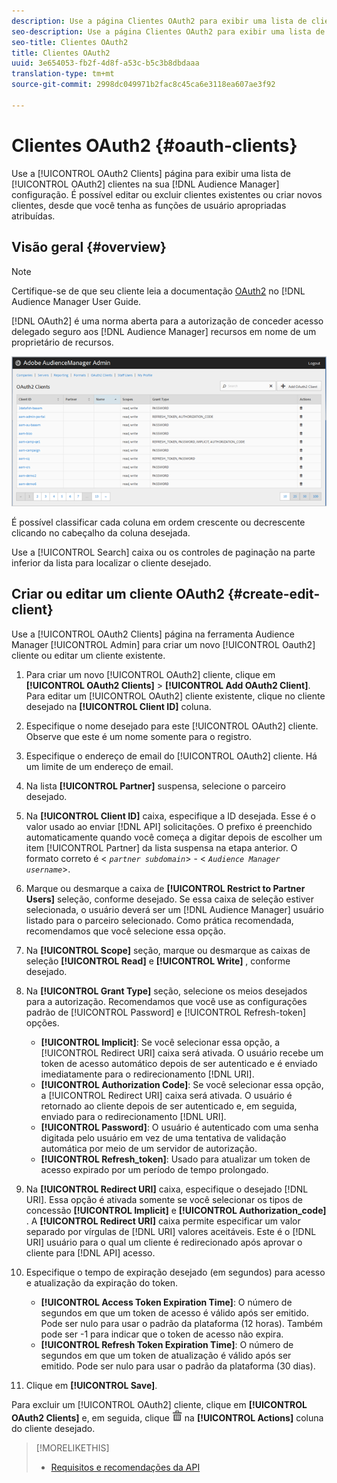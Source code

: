 ```yaml
---
description: Use a página Clientes OAuth2 para exibir uma lista de clientes OAuth2 na configuração do Audience Manager. É possível editar ou excluir clientes existentes ou criar novos clientes, desde que você tenha as funções de usuário apropriadas atribuídas.
seo-description: Use a página Clientes OAuth2 para exibir uma lista de clientes OAuth2 na configuração do Audience Manager. É possível editar ou excluir clientes existentes ou criar novos clientes, desde que você tenha as funções de usuário apropriadas atribuídas.
seo-title: Clientes OAuth2
title: Clientes OAuth2
uuid: 3e654053-fb2f-4d8f-a53c-b5c3b8dbdaaa
translation-type: tm+mt
source-git-commit: 2998dc049971b2fac8c45ca6e3118ea607ae3f92

---
```



# Clientes OAuth2 {#oauth-clients}

Use a [!UICONTROL OAuth2 Clients] página para exibir uma lista de [!UICONTROL OAuth2] clientes na sua [!DNL Audience Manager] configuração. É possível editar ou excluir clientes existentes ou criar novos clientes, desde que você tenha as funções de usuário apropriadas atribuídas.

## Visão geral {#overview}

<!-- c_oauth.xml -->

>[!NOTE]
>
>Certifique-se de que seu cliente leia a documentação [OAuth2](https://docs.adobe.com/content/help/en/audience-manager/user-guide/api-and-sdk-code/rest-apis/aam-api-getting-started.html#oauth) no [!DNL Audience Manager User Guide.

[!DNL OAuth2] é uma norma aberta para a autorização de conceder acesso delegado seguro aos [!DNL Audience Manager] recursos em nome de um proprietário de recursos.

![](assets/oauth.png)

É possível classificar cada coluna em ordem crescente ou decrescente clicando no cabeçalho da coluna desejada.

Use a [!UICONTROL Search] caixa ou os controles de paginação na parte inferior da lista para localizar o cliente desejado.

## Criar ou editar um cliente OAuth2 {#create-edit-client}

<!-- t_create_edit_auth.xml -->

Use a [!UICONTROL OAuth2 Clients] página na ferramenta Audience Manager [!UICONTROL Admin] para criar um novo [!UICONTROL Oauth2] cliente ou editar um cliente existente.

1. Para criar um novo [!UICONTROL OAuth2] cliente, clique em **[!UICONTROL OAuth2 Clients]** &gt; **[!UICONTROL Add OAuth2 Client]**. Para editar um [!UICONTROL OAuth2] cliente existente, clique no cliente desejado na **[!UICONTROL Client ID]** coluna.
1. Especifique o nome desejado para este [!UICONTROL OAuth2] cliente. Observe que este é um nome somente para o registro.
1. Especifique o endereço de email do [!UICONTROL OAuth2] cliente. Há um limite de um endereço de email.
1. Na lista **[!UICONTROL Partner]** suspensa, selecione o parceiro desejado.
1. Na **[!UICONTROL Client ID]** caixa, especifique a ID desejada. Esse é o valor usado ao enviar [!DNL API] solicitações. O prefixo é preenchido automaticamente quando você começa a digitar depois de escolher um item [!UICONTROL Partner] da lista suspensa na etapa anterior. O formato correto é &lt; *`partner subdomain`*&gt; - &lt; *`Audience Manager username`*&gt;.
1. Marque ou desmarque a caixa de **[!UICONTROL Restrict to Partner Users]** seleção, conforme desejado. Se essa caixa de seleção estiver selecionada, o usuário deverá ser um [!DNL Audience Manager] usuário listado para o parceiro selecionado. Como prática recomendada, recomendamos que você selecione essa opção.
1. Na **[!UICONTROL Scope]** seção, marque ou desmarque as caixas de seleção **[!UICONTROL Read]** e **[!UICONTROL Write]** , conforme desejado.
1. Na **[!UICONTROL Grant Type]** seção, selecione os meios desejados para a autorização. Recomendamos que você use as configurações padrão de [!UICONTROL Password] e [!UICONTROL Refresh-token] opções.

   * **[!UICONTROL Implicit]**: Se você selecionar essa opção, a [!UICONTROL Redirect URI] caixa será ativada. O usuário recebe um token de acesso automático depois de ser autenticado e é enviado imediatamente para o redirecionamento [!DNL URI].
   * **[!UICONTROL Authorization Code]**: Se você selecionar essa opção, a [!UICONTROL Redirect URI] caixa será ativada. O usuário é retornado ao cliente depois de ser autenticado e, em seguida, enviado para o redirecionamento [!DNL URI].
   * **[!UICONTROL Password]**: O usuário é autenticado com uma senha digitada pelo usuário em vez de uma tentativa de validação automática por meio de um servidor de autorização.
   * **[!UICONTROL Refresh_token]**: Usado para atualizar um token de acesso expirado por um período de tempo prolongado.

1. Na **[!UICONTROL Redirect URI]** caixa, especifique o desejado [!DNL URI]. Essa opção é ativada somente se você selecionar os tipos de concessão **[!UICONTROL Implicit]** e **[!UICONTROL Authorization_code]** . A **[!UICONTROL Redirect URI]** caixa permite especificar um valor separado por vírgulas de [!DNL URI] valores aceitáveis. Este é o [!DNL URI] usuário para o qual um cliente é redirecionado após aprovar o cliente para [!DNL API] acesso.
1. Especifique o tempo de expiração desejado (em segundos) para acesso e atualização da expiração do token.

   * **[!UICONTROL Access Token Expiration Time]**: O número de segundos em que um token de acesso é válido após ser emitido. Pode ser nulo para usar o padrão da plataforma (12 horas). Também pode ser -1 para indicar que o token de acesso não expira.
   * **[!UICONTROL Refresh Token Expiration Time]**: O número de segundos em que um token de atualização é válido após ser emitido. Pode ser nulo para usar o padrão da plataforma (30 dias).

1. Clique em **[!UICONTROL Save]**.

Para excluir um [!UICONTROL OAuth2] cliente, clique em **[!UICONTROL OAuth2 Clients]** e, em seguida, clique ![](assets/icon_delete.png) na **[!UICONTROL Actions]** coluna do cliente desejado.

>[!MORELIKETHIS]
>
>* [Requisitos e recomendações da API](../admin-oauth2/aam-admin-api-requirements.md)

